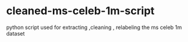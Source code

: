 # cleaned-ms-celeb-1m-script
python script used for extracting ,cleaning , relabeling the ms celeb 1m dataset
